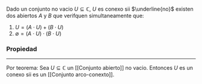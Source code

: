 Dado un conjunto no vacio $U \subseteq \mathbb{C}$, $U$ es conexo sii $\underline{no}$ existen dos abiertos $A$ y $B$ que verifquen simultaneamente que:

1) $U = (A \cdot U) + (B \cdot U)$
2) $\emptyset = (A \cdot U) \cdot (B \cdot U)$

### Propiedad
---
Por teorema:
	Sea $U \subseteq \mathbb{C}$ un [[Conjunto abierto]] no vacio. Entonces $U$ es un conexo sii es un [[Conjunto arco-conexto]].
	